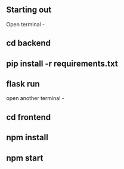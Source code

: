 ## Starting out 

Open terminal -

## cd backend

## pip install -r requirements.txt

## flask run

open another terminal -

## cd frontend

## npm install

## npm start
